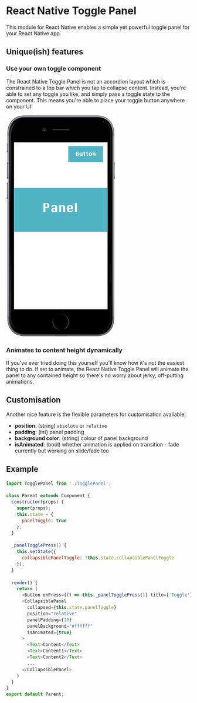 # React Native Toggle Panel

This module for React Native enables a simple yet powerful toggle panel for your React Native app.

## Unique(ish) features

### Use your own toggle component

The React Native Toggle Panel is not an accordion layout which is constrained to a top bar which you tap to collapse content. Instead, you're able to set any toggle you like, and simply pass a toggle state to the component. This means you're able to place your toggle button anywhere on your UI:

![](example/mock-up.png)

### Animates to content height dynamically

If you've ever tried doing this yourself you'll know how it's not the easiest thing to do. If set to animate, the React Native Toggle Panel will animate the panel to any contained height so there's no worry about jerky, off-putting animations.

## Customisation

Another nice feature is the flexible parameters for customisation avaliable:

* **position**: (string) `absolute` or `relative`
* **padding**: (int) panel padding
* **background color**: (string) colour of panel background
* **isAnimated**: (bool) whether animation is applied on transition - fade currently but working on slide/fade too

## Example

```javascript
import TogglePanel from './TogglePanel';

class Parent extends Component {
  constructor(props) {
    super(props);
    this.state = {
      panelToggle: true
    };
  }

  _panelTogglePress() {
    this.setState({
      collapsiblePanelToggle: !this.state.collapsiblePanelToggle
    });
  }

  render() {
    return (
      <Button onPress={() => this._panelTogglePress()} title={'Toggle'} />
      <CollapsiblePanel
        collapsed={this.state.panelToggle}
        position="relative"
        panelPadding={10}
        panelBackground="#ffffff"
        isAnimated={true}
      >
        <Text>Content</Text>
        <Text>Content1</Text>
        <Text>Content2</Text>
        ...
      </CollapsiblePanel>
    )
  }
}
export default Parent;

```
